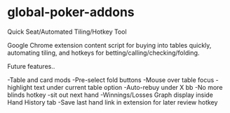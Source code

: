 # global-poker-addons
Quick Seat/Automated Tiling/Hotkey Tool

Google Chrome extension content script for buying into tables quickly, automating tiling, and hotkeys for betting/calling/checking/folding.

Future features..

-Table and card mods
-Pre-select fold buttons
-Mouse over table focus
  -highlight text under current table option
-Auto-rebuy under X bb 
-No more blinds hotkey
  -sit out next hand
-Winnings/Losses Graph display inside Hand History tab
-Save last hand link in extension for later review hotkey

